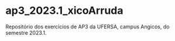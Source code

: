# ap3_2023.1_xicoArruda
Repositório dos exercícios de AP3 da UFERSA, campus Angicos, do semestre 2023.1.
